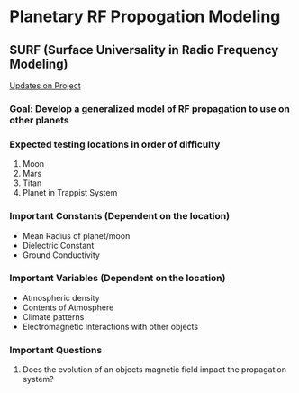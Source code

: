 # Planetary RF Propogation Modeling
## SURF (Surface Universality in Radio Frequency Modeling)

[Updates on Project](https://www.researchgate.net/project/Planetary-RF-Propagation-Modeling)

### Goal: Develop a generalized model of RF propagation to use on other planets

### Expected testing locations in order of difficulty
1. Moon
2. Mars
3. Titan
4. Planet in Trappist System

### Important Constants (Dependent on the location)
* Mean Radius of planet/moon
* Dielectric Constant
* Ground Conductivity

### Important Variables (Dependent on the location)
* Atmospheric density
* Contents of Atmosphere
* Climate patterns
* Electromagnetic Interactions with other objects

### Important Questions
1. Does the evolution of an objects magnetic field impact the propagation system?

